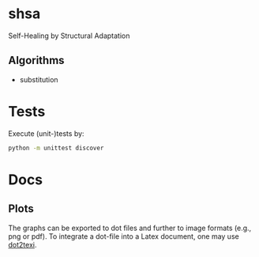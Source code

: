 # shsa
Self-Healing by Structural Adaptation

## Algorithms

* substitution

# Tests

Execute (unit-)tests by:

```bash
python -m unittest discover
```

# Docs

## Plots

The graphs can be exported to dot files and further to image formats (e.g., png
or pdf). To integrate a dot-file into a Latex document, one may use
[dot2texi](http://www.ctan.org/pkg/dot2texi).
